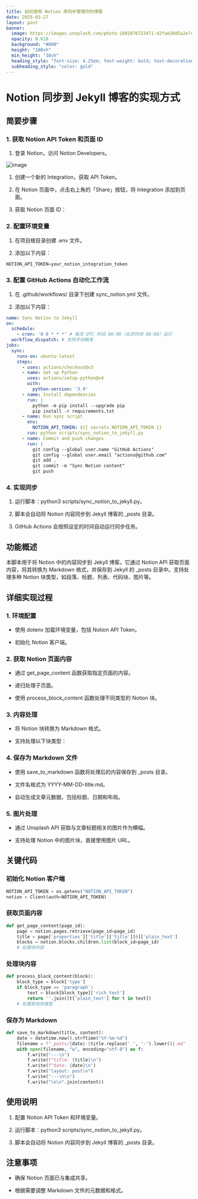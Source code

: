```yaml
---
title: 如何使用 Notion 来同步管理你的博客
date: 2025-03-27
layout: post
banner:
  image: https://images.unsplash.com/photo-1601076723471-d2fae2685a2e?crop=entropy&cs=tinysrgb&fit=max&fm=jpg&ixid=M3w2OTIwMzJ8MHwxfHJhbmRvbXx8fHx8fHx8fDE3NDMwMzk1MzN8&ixlib=rb-4.0.3&q=80&w=1080
  opacity: 0.618
  background: "#000"
  height: "100vh"
  min_height: "38vh"
  heading_style: "font-size: 4.25em; font-weight: bold; text-decoration: underline"
  subheading_style: "color: gold"
---
```


# Notion 同步到 Jekyll 博客的实现方式

## 简要步骤

### 1. 获取 Notion API Token 和页面 ID

1. 登录 Notion，访问 Notion Developers。

![image](https://prod-files-secure.s3.us-west-2.amazonaws.com/a7a0cc5a-89b9-4cda-8686-1fba0ca52f40/d19c1afe-dea5-4312-9333-786b0ba83054/image.png?X-Amz-Algorithm=AWS4-HMAC-SHA256&X-Amz-Content-Sha256=UNSIGNED-PAYLOAD&X-Amz-Credential=ASIAZI2LB466U24TXH7G%2F20250327%2Fus-west-2%2Fs3%2Faws4_request&X-Amz-Date=20250327T013853Z&X-Amz-Expires=3600&X-Amz-Security-Token=IQoJb3JpZ2luX2VjEM%2F%2F%2F%2F%2F%2F%2F%2F%2F%2F%2FwEaCXVzLXdlc3QtMiJHMEUCIQDQgYOzVA%2BfRHcd0JPJk5U%2B0GqfqME1uxSsiZNe%2ByfP4gIgEPVo%2BDL8gRFfNNopVR9czmBdFzE0ZGVQYSRqOrbspvEq%2FwMIOBAAGgw2Mzc0MjMxODM4MDUiDN4FhBp5TW27%2FPuiFircA6HzT7d3Tw0ahAIAZYc4Kq6vQJ2J5d9MfXegVb53FHf5LyEwdUXRsRm9xYmsneGik2LWdqPSn78QKVhDe8gCwCI4Zj4imy0X2uaFBnyuE5%2FUIRQvXxQB3NTKXuwsK3YVFsZDlodqUIMfvZYBXAiOeBHf0gTYdZAKv%2BOaQk0Dr%2BETZsFnxyXMa1zksjK3kKt4h81UWYqTrLdRaDC6GDnpliMipoBfT2dHZ3DVJMRZjaMCUMNo5WkuNJgzCqVula%2F3AQXEzkIUUK2kuNjqAzPu7IVbayez4h8bKI2aWZWIey7aef%2FTqXdFC2jyRKYTEpZT4v905cuzSoALsRW1guw959ZPRRDnmNFIHivc9WDRX5W28qPUuU%2BLsTPrljNzQIBmeNUZmaTTzTLXClsYY7Al1wvs%2B6iKuWJ3cFDHLtXjmherZEj4DGu8lRK7B6JU9JadxtxbNI10wqPVPZz2TIAujtLe6%2B5yvoUHYZUg4XGrcbCJOgdkgCVYPuTY0uIML9LT9Ju%2FJoDBxeXRcFgobIWc8ncKmi3XFATQuI4o8iXaT9JDAiCdVzfcBTM9fDZ3lPIvgZgmtaY9ft%2FvbuQVktgI%2B4AY%2BAzgwnLikIDoryIKd%2F4f%2BYgA%2B8%2BaNiQnzCuYMJqNkr8GOqUBarIfWlK79cLtD2d6U04KggaU%2BIlG80%2FmejpaRwrHMs99Es1ho3z4r%2BO9gjJYHXCeCFMm5IlWqPASKJMuN2er4ot9VvgtdxhzPeSkWJD6uDBTxnDg9A9Pb4THxJl5%2FxPPSaq%2FWYmOFUmkW8H9aqDzSkC%2FZGvDHNdUiZCvepf4%2FjJ7DUWO7rmFt1wHCZNSzDjvszfoFLAPiRsLa2oaQQi3J3bSsSGQ&X-Amz-Signature=dfffa60991ed4aa554338342222b0e14725a9fa9cc20d3181bb45f75b6bed5a7&X-Amz-SignedHeaders=host&x-id=GetObject)

1. 创建一个新的 Integration，获取 API Token。

1. 在 Notion 页面中，点击右上角的「Share」按钮，将 Integration 添加到页面。

1. 获取 Notion 页面 ID：


### 2. 配置环境变量

1. 在项目根目录创建 .env 文件。

1. 添加以下内容：

```javascript
NOTION_API_TOKEN=your_notion_integration_token
```

### 3. 配置 GitHub Actions 自动化工作流

1. 在 .github/workflows/ 目录下创建 sync_notion.yml 文件。

1. 添加以下内容：

```yaml
name: Sync Notion to Jekyll
on:
  schedule:
    - cron: '0 0 * * *' # 每天 UTC 时间 00:00（北京时间 08:00）运行
  workflow_dispatch: # 支持手动触发
jobs:
  sync:
    runs-on: ubuntu-latest
    steps:
      - uses: actions/checkout@v3
      - name: Set up Python
        uses: actions/setup-python@v4
        with:
          python-version: '3.9'
      - name: Install dependencies
        run: |
          python -m pip install --upgrade pip
          pip install -r requirements.txt
      - name: Run sync script
        env:
          NOTION_API_TOKEN: ${{ secrets.NOTION_API_TOKEN }}
        run: python scripts/sync_notion_to_jekyll.py
      - name: Commit and push changes
        run: |
          git config --global user.name "GitHub Actions"
          git config --global user.email "actions@github.com"
          git add .
          git commit -m "Sync Notion content"
          git push
```

### 4. 实现同步

1. 运行脚本：python3 scripts/sync_notion_to_jekyll.py。

1. 脚本会自动将 Notion 内容同步到 Jekyll 博客的 _posts 目录。

1. GitHub Actions 会按照设定的时间自动运行同步任务。

## 功能概述

本脚本用于将 Notion 中的内容同步到 Jekyll 博客。它通过 Notion API 获取页面内容，将其转换为 Markdown 格式，并保存到 Jekyll 的 _posts 目录中。支持处理多种 Notion 块类型，如段落、标题、列表、代码块、图片等。

## 详细实现过程

### 1. 环境配置

- 使用 dotenv 加载环境变量，包括 Notion API Token。

- 初始化 Notion 客户端。

### 2. 获取 Notion 页面内容

- 通过 get_page_content 函数获取指定页面的内容。

- 递归处理子页面。

- 使用 process_block_content 函数处理不同类型的 Notion 块。

### 3. 内容处理

- 将 Notion 块转换为 Markdown 格式。

- 支持处理以下块类型：


### 4. 保存为 Markdown 文件

- 使用 save_to_markdown 函数将处理后的内容保存到 _posts 目录。

- 文件名格式为 YYYY-MM-DD-title.md。

- 自动生成文章元数据，包括标题、日期和布局。

### 5. 图片处理

- 通过 Unsplash API 获取与文章标题相关的图片作为横幅。

- 支持处理 Notion 中的图片块，直接使用图片 URL。

## 关键代码

### 初始化 Notion 客户端

```python
NOTION_API_TOKEN = os.getenv("NOTION_API_TOKEN")
notion = Client(auth=NOTION_API_TOKEN)
```

### 获取页面内容

```python
def get_page_content(page_id):
    page = notion.pages.retrieve(page_id=page_id)
    title = page['properties']['title']['title'][0]['plain_text']
    blocks = notion.blocks.children.list(block_id=page_id)
    # 处理块内容
```

### 处理块内容

```python
def process_block_content(block):
    block_type = block['type']
    if block_type == 'paragraph':
        text = block[block_type]['rich_text']
        return ''.join([t['plain_text'] for t in text])
    # 处理其他块类型
```

### 保存为 Markdown

```python
def save_to_markdown(title, content):
    date = datetime.now().strftime("%Y-%m-%d")
    filename = f"_posts/{date}-{title.replace(' ', '-').lower()}.md"
    with open(filename, "w", encoding="utf-8") as f:
        f.write("---\n")
        f.write(f"title: {title}\n")
        f.write(f"date: {date}\n")
        f.write("layout: post\n")
        f.write("---\n\n")
        f.write("\n\n".join(content))
```

## 使用说明

1. 配置 Notion API Token 和环境变量。

1. 运行脚本：python3 scripts/sync_notion_to_jekyll.py。

1. 脚本会自动将 Notion 内容同步到 Jekyll 博客的 _posts 目录。

## 注意事项

- 确保 Notion 页面已与集成共享。

- 根据需要调整 Markdown 文件的元数据和格式。